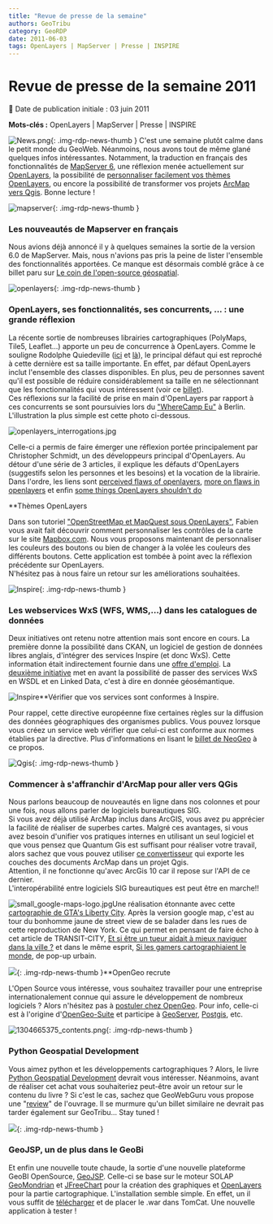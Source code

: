 ```yaml
---
title: "Revue de presse de la semaine"
authors: GeoTribu
category: GeoRDP
date: 2011-06-03
tags: OpenLayers | MapServer | Presse | INSPIRE
---
```


# Revue de presse de la semaine 2011


:calendar: Date de publication initiale : 03 juin 2011

**Mots-clés :** OpenLayers | MapServer | Presse | INSPIRE


![News.png](https://cdn.geotribu.fr/images/internal/icons-rdp-news/news.png){: .img-rdp-news-thumb }
 C'est une semaine plutôt calme dans le petit monde du GeoWeb. Néanmoins, nous avons tout de même glané quelques infos intéressantes. Notamment, la traduction en français des fonctionnalités de [MapServer 6](#mapserver), une réflexion menée actuellement sur [OpenLayers](#ol), la possibilité de [personnaliser facilement vos thèmes OpenLayers](#theming), ou encore la possibilité de transformer vos projets [ArcMap vers Qgis](#qgis). Bonne lecture !




 ![mapserver](http://www.geotribu.net/sites/default/files/Tuto/img/Blog/mapserver/mapserver_logo_no_name.png){: .img-rdp-news-thumb }

### Les nouveautés de Mapserver en français

 Nous avions déjà annoncé il y à quelques semaines la sortie de la version 6.0 de MapServer. Mais, nous n'avions pas pris la peine de lister l'ensemble des fonctionnalités apportées. Ce manque est désormais comblé grâce à ce billet paru sur [Le coin de l'open-source géospatial](http://georezo.net/blog/geolibre/2011/05/27/presentation-des-nouveautes-de-mapserver-6-0/).




 ![openlayers](https://cdn.geotribu.fr/img/logos-icones/logiciels_librairies/OL3.png){: .img-rdp-news-thumb }

### OpenLayers, ses fonctionnalités, ses concurrents, ... : une grande réflexion

 La récente sortie de nombreuses librairies cartographiques (PolyMaps, Tile5, Leaflet...) apporte un peu de concurrence à OpenLayers. Comme le souligne Rodolphe Quiedeville ([ici](http://blog.rodolphe.quiedeville.org/index.php?post/2011/05/leaflet-nouveau-concurrent-openlayers) et [là](http://blog.rodolphe.quiedeville.org/index.php?post/2011/05/Leaflet-la-sobre-OpenLayers-la-gourmande)), le principal défaut qui est reproché à cette dernière est sa taille importante. En effet, par défaut OpenLayers inclut l'ensemble des classes disponibles. En plus, peu de personnes savent qu'il est possible de réduire considérablement sa taille en ne sélectionnant que les fonctionnalités qui vous intéressent (voir ce [billet](http://geotribu.net/node/52)).  
 Ces réflexions sur la facilité de prise en main d'OpenLayers par rapport à ces concurrents se sont poursuivies lors du ["WhereCamp Eu"](http://wherecamp.eu/) à Berlin. L'illustration la plus simple est cette photo ci-dessous.

 ![openlayers_interrogations.jpg](http://www.geotribu.net/sites/default/files/Tuto/img/OpenLayers/openlayers_interrogations.jpg)

 Celle-ci a permis de faire émerger une réflexion portée principalement par Christopher Schmidt, un des développeurs principal d'OpenLayers. Au détour d'une série de 3 articles, il explique les défauts d'OpenLayers (suggestifs selon les personnes et les besoins) et la vocation de la librairie. Dans l'ordre, les liens sont [perceived flaws of openlayers](http://crschmidt.net/blog/archives/472/perceived-flaws-ofopenlayers/), [more on flaws in openlayers](http://crschmidt.net/blog/archives/476/more-on-flaws-in-openlayers/%20) et enfin [some things OpenLayers shouldn’t do](http://crschmidt.net/blog/archives/479/some-things-openlayers-shouldnt-do/)




 **Thèmes OpenLayers

 Dans son tutoriel ["OpenStreetMap et MapQuest sous OpenLayers"](http://www.geotribu.net/node/322#On_n-a_rien_oublie_...), Fabien vous avait fait découvrir comment personnaliser les contrôles de la carte sur le site [Mapbox.com](http://mapbox.com/). Nous vous proposons maintenant de personnaliser les couleurs des boutons ou bien de changer à la volée les couleurs des différents boutons. Cette application est tombée à point avec la réflexion précédente sur OpenLayers.  
 N'hésitez pas à nous faire un retour sur les améliorations souhaitées.




 ![Inspire](https://cdn.geotribu.fr/images/logos-icones/entreprises_association/ogc.png){: .img-rdp-news-thumb }

### Les webservices WxS (WFS, WMS,...) dans les catalogues de données

 Deux initiatives ont retenu notre attention mais sont encore en cours. La première donne la possibilité dans CKAN, un logiciel de gestion de données libres anglais, d'intégrer des services Inspire (et donc WxS). Cette information était indirectement fournie dans une [offre d'emploi](http://blog.okfn.org/2011/05/26/expert-python-javascript-coders-wanted/). La [deuxième initiative](http://kenai.com/projects/envision/pages/SimpleFeatureOntology) met en avant la possibilité de passer des services WxS en WSDL et en Linked Data, c'est à dire en donnée géosémantique.




 ![Inspire](http://www.geotribu.net/sites/default/files/Tuto/img/Blog/inspire.jpg)**Vérifier que vos services sont conformes à Inspire.

 Pour rappel, cette directive européenne fixe certaines règles sur la diffusion des données géographiques des organismes publics. Vous pouvez lorsque vous créez un service web vérifier que celui-ci est conforme aux normes établies par la directive. Plus d'informations en lisant le [billet de NeoGeo](http://www.neogeo-online.net/blog/archives/1331/) à ce propos.




 ![Qgis](http://www.geotribu.net/sites/default/files/Tuto/img/Blog/qgis/qgis.png){: .img-rdp-news-thumb }

### Commencer à s'affranchir d'ArcMap pour aller vers QGis

 Nous parlons beaucoup de nouveautés en ligne dans nos colonnes et pour une fois, nous allons parler de logiciels bureautiques SIG.  
 Si vous avez déjà utilisé ArcMap inclus dans ArcGIS, vous avez pu apprécier la facilité de réaliser de superbes cartes. Malgré ces avantages, si vous avez besoin d'unifier vos pratiques internes en utilisant un seul logiciel et que vous pensez que Quantum Gis est suffisant pour réaliser votre travail, alors sachez que vous pouvez utiliser [ce convertisseur](http://geoscripting.blogspot.com/2011/05/exporting-current-arcmap-document.html) qui exporte les couches des documents ArcMap dans un projet Qgis.  
 Attention, il ne fonctionne qu'avec ArcGis 10 car il repose sur l'API de ce dernier.  
 L'interopérabilité entre logiciels SIG bureautiques est peut être en marche!!

 ![small_google-maps-logo.jpg](http://www.geotribu.net/sites/default/files/Tuto/img/small_google-maps-logo.jpg)Une réalisation étonnante avec cette [cartographie de GTA's Liberty City](http://www.gta4.net/map/). Après la version google map, c'est au tour du bonhomme jaune de street view de se balader dans les rues de cette reproduction de New York. Ce qui permet en pensant de faire écho à cet article de TRANSIT-CITY, [Et si être un tueur aidait à mieux naviguer dans la ville ?](http://transit-city.blogspot.com/2009/06/et-si-etre-un-tueur-aidait-mieux.html) et dans le même esprit, [Si les gamers cartographiaient le monde](http://www.pop-up-urbain.com/si-les-gamers-cartographiaient-le-monde/), de pop-up urbain.




 ![](https://cdn.geotribu.fr/images/logos-icones/logiciels_librairies/opengeosuite.png){: .img-rdp-news-thumb }**OpenGeo recrute

 L'Open Source vous intéresse, vous souhaitez travailler pour une entreprise internationalement connue qui assure le développement de nombreux logiciels ? Alors n'hésitez pas à [postuler chez OpenGeo](http://opengeo.org/about/careers/). Pour info, celle-ci est à l'origine d'[OpenGeo-Suite](http://opengeo.org/products/suite/tour/) et participe à [GeoServer](http://geoserver.org/display/GEOS/Welcome), [Postgis](http://postgis.refractions.net/), etc.






![1304665375_contents.png](http://geotribu.net/sites/default/files/Tuto/img/Blog/1304665375_contents.png){: .img-rdp-news-thumb }

### Python Geospatial Development

 Vous aimez python et les développements cartographiques ? Alors, le livre [Python Geospatial Development](https://www.packtpub.com/python-geospatial-development/book) devrait vous intéresser. Néanmoins, avant de réaliser cet achat vous souhaiteriez peut-être avoir un retour sur le contenu du livre ? Si c'est le cas, sachez que GeoWebGuru vous propose une "[review](http://geowebguru.com/book-reviews/292-book-review-python-geospatial-development)" de l'ouvrage. Il se murmure qu'un billet similaire ne devrait pas tarder également sur GeoTribu... Stay tuned !




 ![](http://geotribu.net/sites/default/files/Tuto/img/divers/solap.png){: .img-rdp-news-thumb }

### GeoJSP, un de plus dans le GeoBi

 Et enfin une nouvelle toute chaude, la sortie d'une nouvelle plateforme GeoBI OpenSource, [GeoJSP](http://geojsp.org/). Celle-ci se base sur le moteur SOLAP [GeoMondrian](http://www.spatialytics.org/projects/geomondrian/) et [JFreeChart](http://www.jfree.org/jfreechart/) pour la création des graphiques et [OpenLayers](http://openlayers.org/) pour la partie cartographique. L'installation semble simple. En effet, un il vous suffit de [télécharger](http://geojsp.org/download.php) et de placer le .war dans TomCat. Une nouvelle application à tester !
